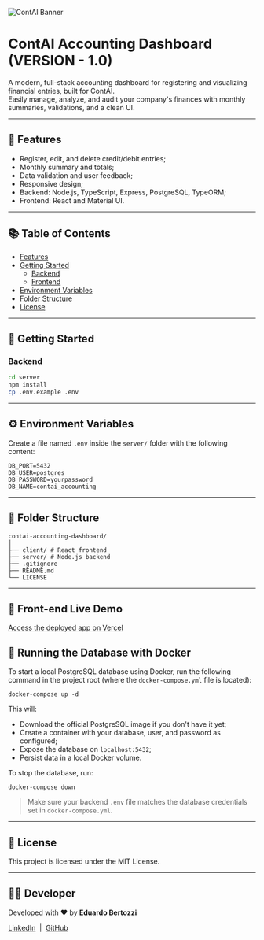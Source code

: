 ![ContAI Banner](https://imgur.com/a/Z507nHU)

# ContAI Accounting Dashboard (VERSION - 1.0)

A modern, full-stack accounting dashboard for registering and visualizing financial entries, built for ContAI.  
Easily manage, analyze, and audit your company's finances with monthly summaries, validations, and a clean UI.

---

## 🚀 Features

- Register, edit, and delete credit/debit entries;
- Monthly summary and totals;
- Data validation and user feedback;
- Responsive design;
- Backend: Node.js, TypeScript, Express, PostgreSQL, TypeORM;
- Frontend: React and Material UI.

---

## 📚 Table of Contents

- [Features](#-features)
- [Getting Started](#-getting-started)
  - [Backend](#backend)
  - [Frontend](#frontend)
- [Environment Variables](#️-environment-variables)
- [Folder Structure](#-folder-structure)
- [License](#-license)

---

## 🏁 Getting Started

### Backend

```bash
cd server
npm install
cp .env.example .env
```

---

## ⚙️ Environment Variables

Create a file named `.env` inside the `server/` folder with the following content:

```DB_HOST=localhost
DB_PORT=5432
DB_USER=postgres
DB_PASSWORD=yourpassword
DB_NAME=contai_accounting
```

---

## 📁 Folder Structure

```
contai-accounting-dashboard/
│
├── client/ # React frontend
├── server/ # Node.js backend
├── .gitignore
├── README.md
└── LICENSE
```

---

## 🚀 Front-end Live Demo

[Access the deployed app on Vercel](https://contai-accounting-dashboard-hzkbkdwfs.vercel.app/)

## 🐳 Running the Database with Docker

To start a local PostgreSQL database using Docker, run the following command in the project root (where the `docker-compose.yml` file is located):

```docker-compose up -d```

This will:
- Download the official PostgreSQL image if you don't have it yet;
- Create a container with your database, user, and password as configured;
- Expose the database on `localhost:5432`;
- Persist data in a local Docker volume.

To stop the database, run:

```docker-compose down```

> Make sure your backend `.env` file matches the database credentials set in `docker-compose.yml`.

---

## 📄 License

This project is licensed under the MIT License.

---

## 👨‍💻 Developer

Developed with ❤️ by **Eduardo Bertozzi**

[LinkedIn](https://www.linkedin.com/in/eduardo-bertozzi/) &nbsp;|&nbsp; [GitHub](https://github.com/EduBertozzi)

